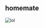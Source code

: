 ## homemate

![lol](https://github.com/user-attachments/assets/336251db-e3a6-492d-a24a-8f66072bda79)
